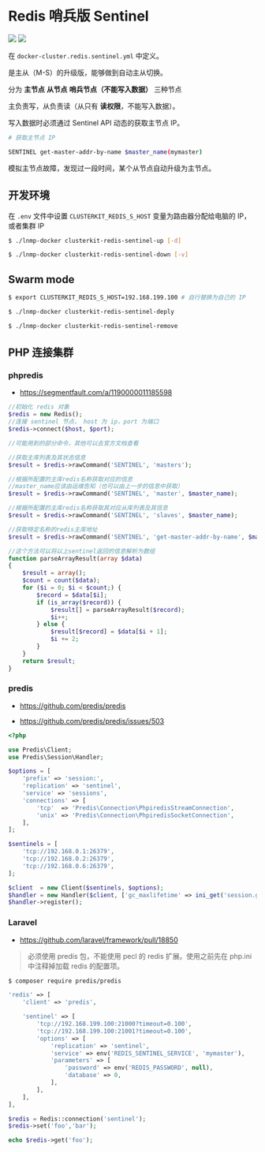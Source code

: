 # Redis 哨兵版 Sentinel

[![](https://img.shields.io/badge/AD-%E8%85%BE%E8%AE%AF%E4%BA%91%E5%AE%B9%E5%99%A8%E6%9C%8D%E5%8A%A1-blue.svg)](https://cloud.tencent.com/act/cps/redirect?redirect=10058&cps_key=3a5255852d5db99dcd5da4c72f05df61) [![](https://img.shields.io/badge/Support-%E8%85%BE%E8%AE%AF%E4%BA%91%E8%87%AA%E5%AA%92%E4%BD%93-brightgreen.svg)](https://cloud.tencent.com/developer/support-plan?invite_code=13vokmlse8afh)

在 `docker-cluster.redis.sentinel.yml` 中定义。

是主从（M-S）的升级版，能够做到自动主从切换。

分为 **主节点** **从节点** **哨兵节点（不能写入数据）** 三种节点

主负责写，从负责读（从只有 **读权限**，不能写入数据）。

写入数据时必须通过 Sentinel API 动态的获取主节点 IP。

```bash
# 获取主节点 IP

SENTINEL get-master-addr-by-name $master_name(mymaster)
```

模拟主节点故障，发现过一段时间，某个从节点自动升级为主节点。

## 开发环境

在 `.env` 文件中设置 `CLUSTERKIT_REDIS_S_HOST` 变量为路由器分配给电脑的 IP，或者集群 IP

```bash
$ ./lnmp-docker clusterkit-redis-sentinel-up [-d]

$ ./lnmp-docker clusterkit-redis-sentinel-down [-v]
```

## Swarm mode

```bash
$ export CLUSTERKIT_REDIS_S_HOST=192.168.199.100 # 自行替换为自己的 IP

$ ./lnmp-docker clusterkit-redis-sentinel-deply

$ ./lnmp-docker clusterkit-redis-sentinel-remove
```

## PHP 连接集群

### phpredis

* https://segmentfault.com/a/1190000011185598

```php
//初始化 redis 对象
$redis = new Redis();
//连接 sentinel 节点， host 为 ip，port 为端口
$redis->connect($host, $port);

//可能用到的部分命令，其他可以去官方文档查看

//获取主库列表及其状态信息
$result = $redis->rawCommand('SENTINEL', 'masters');

//根据所配置的主库redis名称获取对应的信息
//master_name应该由运维告知（也可以由上一步的信息中获取）
$result = $redis->rawCommand('SENTINEL', 'master', $master_name);

//根据所配置的主库redis名称获取其对应从库列表及其信息
$result = $redis->rawCommand('SENTINEL', 'slaves', $master_name);

//获取特定名称的redis主库地址
$result = $redis->rawCommand('SENTINEL', 'get-master-addr-by-name', $master_name)

//这个方法可以将以上sentinel返回的信息解析为数组
function parseArrayResult(array $data)
{
    $result = array();
    $count = count($data);
    for ($i = 0; $i < $count;) {
        $record = $data[$i];
        if (is_array($record)) {
            $result[] = parseArrayResult($record);
            $i++;
        } else {
            $result[$record] = $data[$i + 1];
            $i += 2;
        }
    }
    return $result;
}
```

### predis

* https://github.com/predis/predis

* https://github.com/predis/predis/issues/503

```php
<?php

use Predis\Client;
use Predis\Session\Handler;

$options = [
    'prefix' => 'session:',
    'replication' => 'sentinel',
    'service' => 'sessions',
    'connections' => [
        'tcp'  => 'Predis\Connection\PhpiredisStreamConnection',
        'unix' => 'Predis\Connection\PhpiredisSocketConnection',
    ],
];

$sentinels = [
    'tcp://192.168.0.1:26379',
    'tcp://192.168.0.2:26379',
    'tcp://192.168.0.6:26379',
];

$client  = new Client($sentinels, $options);
$handler = new Handler($client, ['gc_maxlifetime' => ini_get('session.gc_maxlifetime')]);
$handler->register();
```

### Laravel

* https://github.com/laravel/framework/pull/18850

> 必须使用 predis 包，不能使用 pecl 的 redis 扩展。使用之前先在 php.ini 中注释掉加载 redis 的配置项。

```bash
$ composer require predis/predis
```

```php
'redis' => [
    'client' => 'predis',

    'sentinel' => [
        'tcp://192.168.199.100:21000?timeout=0.100',
        'tcp://192.168.199.100:21001?timeout=0.100',
        'options' => [
            'replication' => 'sentinel',
            'service' => env('REDIS_SENTINEL_SERVICE', 'mymaster'),
            'parameters' => [
                'password' => env('REDIS_PASSWORD', null),
                'database' => 0,
            ],
        ],
    ],
],
```

```php
$redis = Redis::connection('sentinel');
$redis->set('foo','bar');

echo $redis->get('foo');
```
